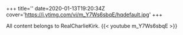 +++
title=''
date=2020-01-13T19:20:34Z
cover='https://i.ytimg.com/vi/m_Y7Ws6sbqE/hqdefault.jpg'
+++

All content belongs to RealCharlieKirk.
{{< youtube m_Y7Ws6sbqE >}}

